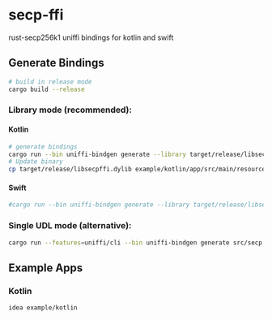 # secp-ffi
rust-secp256k1 uniffi bindings for kotlin and swift

## Generate Bindings 
```sh
# build in release mode
cargo build --release
````

### Library mode (recommended):
#### Kotlin
```sh
# generate bindings
cargo run --bin uniffi-bindgen generate --library target/release/libsecpffi.dylib --language kotlin --out-dir example/kotlin/app/src/main/kotlin/ --no-format
# Update binary
cp target/release/libsecpffi.dylib example/kotlin/app/src/main/resources/libsecpffi.dylib
```

#### Swift
```sh
#cargo run --bin uniffi-bindgen generate --library target/release/libsecpffi.so --language kotlin --out-dir out --no-format
```

### Single UDL mode (alternative):
```sh
cargo run --features=uniffi/cli --bin uniffi-bindgen generate src/secp.udl --language kotlin
```

## Example Apps
### Kotlin
```sh
idea example/kotlin
```
